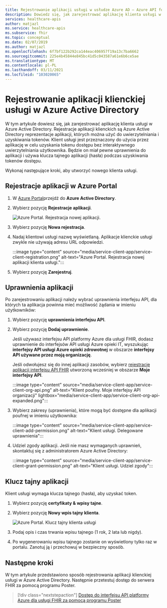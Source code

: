 ```yaml
---
title: Rejestrowanie aplikacji usługi w usłudze Azure AD — Azure API for FHIR
description: Dowiedz się, jak zarejestrować aplikację klienta usługi w Azure Active Directory.
services: healthcare-apis
author: matjazl
ms.service: healthcare-apis
ms.subservice: fhir
ms.topic: conceptual
ms.date: 02/07/2019
ms.author: matjazl
ms.openlocfilehash: 6f7bf122b292ca144eac406957f19a13c7ba6662
ms.sourcegitcommit: 225e4b45844e845bc41d5c043587a61e6b6ce5ae
ms.translationtype: MT
ms.contentlocale: pl-PL
ms.lasthandoff: 03/11/2021
ms.locfileid: "103020065"
---
```

# <a name="register-a-service-client-application-in-azure-active-directory"></a>Rejestrowanie aplikacji klienckiej usługi w Azure Active Directory

W tym artykule dowiesz się, jak zarejestrować aplikację klienta usługi w Azure Active Directory. Rejestracje aplikacji klienckich są Azure Active Directory reprezentacje aplikacji, których można użyć do uwierzytelniania i uzyskiwania tokenów. Klient usługi jest przeznaczony do użycia przez aplikację w celu uzyskania tokenu dostępu bez interaktywnego uwierzytelniania użytkownika. Będzie on miał pewne uprawnienia do aplikacji i używa klucza tajnego aplikacji (hasła) podczas uzyskiwania tokenów dostępu.

Wykonaj następujące kroki, aby utworzyć nowego klienta usługi.

## <a name="app-registrations-in-azure-portal"></a>Rejestracje aplikacji w Azure Portal

1. W [Azure Portal](https://portal.azure.com)przejdź do **Azure Active Directory**.

2. Wybierz pozycję **Rejestracje aplikacji**.

    ![Azure Portal. Rejestracja nowej aplikacji.](media/how-to-aad/portal-aad-new-app-registration.png)

3. Wybierz pozycję **Nowa rejestracja**.

4. Nadaj klientowi usługi nazwę wyświetlaną. Aplikacje klienckie usługi zwykle nie używają adresu URL odpowiedzi.

    :::image type="content" source="media/service-client-app/service-client-registration.png" alt-text="Azure Portal. Rejestracja nowej aplikacji klienta usługi.":::

5. Wybierz pozycję **Zarejestruj**.

## <a name="api-permissions"></a>Uprawnienia aplikacji

Po zarejestrowaniu aplikacji należy wybrać uprawnienia interfejsu API, dla których ta aplikacja powinna mieć możliwość żądania w imieniu użytkowników:

1. Wybierz pozycję **uprawnienia interfejsu API**.
1. Wybierz pozycję **Dodaj uprawnienie**.

    Jeśli używasz interfejsu API platformy Azure dla usługi FHIR, dodasz uprawnienie do interfejsów API usługi Azure opieki IT, wyszukując **interfejsy API usługi Azure opieki zdrowotnej** w obszarze **interfejsy API używane przez moją organizację**. 

    Jeśli odwołujesz się do innej aplikacji zasobów, wybierz [rejestrację aplikacji interfejsu API FHIR](register-resource-azure-ad-client-app.md) utworzoną wcześniej w obszarze **Moje interfejsy API**.

    :::image type="content" source="media/service-client-app/service-client-org-api.png" alt-text="Klient poufny. Moje interfejsy API organizacji" lightbox="media/service-client-app/service-client-org-api-expanded.png":::

1. Wybierz zakresy (uprawnienia), które mogą być dostępne dla aplikacji poufnej w imieniu użytkownika:

    :::image type="content" source="media/service-client-app/service-client-add-permission.png" alt-text="Klient usługi. Delegowane uprawnienia":::

1. Udziel zgody aplikacji. Jeśli nie masz wymaganych uprawnień, skontaktuj się z administratorem Azure Active Directory:

    :::image type="content" source="media/service-client-app/service-client-grant-permission.png" alt-text="Klient usługi. Udziel zgody":::

## <a name="application-secret"></a>Klucz tajny aplikacji

Klient usługi wymaga klucza tajnego (hasła), aby uzyskać token.

1. Wybierz pozycję **certyfikaty & wpisy tajne**.
2. Wybierz pozycję **Nowy wpis tajny klienta**.

    ![Azure Portal. Klucz tajny klienta usługi](media/how-to-aad/portal-aad-register-new-app-registration-SERVICE-CLIENT-SECRET.png)

3. Podaj opis i czas trwania wpisu tajnego (1 rok, 2 lata lub nigdy).

4. Po wygenerowaniu wpisu tajnego zostanie on wyświetlony tylko raz w portalu. Zanotuj ją i przechowuj w bezpieczny sposób.

## <a name="next-steps"></a>Następne kroki

W tym artykule przedstawiono sposób rejestrowania aplikacji klienckiej usługi w Azure Active Directory. Następnie przetestuj dostęp do serwera FHIR za pomocą programu Poster.
 
>[!div class="nextstepaction"]
>[Dostęp do interfejsu API platformy Azure dla usługi FHIR za pomocą programu Poster](access-fhir-postman-tutorial.md)
